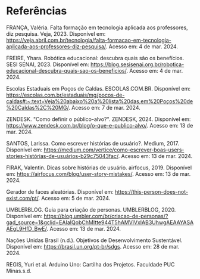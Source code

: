 # Referências

FRANÇA, Valéria. Falta formação em tecnologia aplicada aos professores, diz pesquisa. Veja, 2023. Disponível em: <https://veja.abril.com.br/tecnologia/falta-formacao-em-tecnologia-aplicada-aos-professores-diz-pesquisa/>. Acesso em: 4 de mar. 2024.

FREIRE, Yhara. Robótica educacional: descubra quais são os benefícios. SESI SENAI, 2023. Disponível em: <https://blog.sesisenai.org.br/robotica-educacional-descubra-quais-sao-os-beneficios/>. Acesso em: 4 de mar. 2024.

Escolas Estaduais em Poços de Caldas. ESCOLAS.COM.BR. Disponível em: <https://escolas.com.br/estaduais/mg/pocos-de-caldas#:~:text=Veja%20abaixo%20a%20lista%20das,em%20Poços%20de%20Caldas%2C%20MG/>. Acesso em: 7 de mar. 2024.

ZENDESK. "Como definir o público-alvo?". ZENDESK, 2024. Disponível em: <https://www.zendesk.com.br/blog/o-que-e-publico-alvo/>. Acesso em: 13 de mar. 2024.

SANTOS, Larissa. Como escrever histórias de usuário?. Medium, 2017. Disponível em: <https://medium.com/vertice/como-escrever-boas-users-stories-histórias-de-usuários-b29c75043fac/>. Acesso em: 13 de mar. 2024.

FIRAK, Valentin. Dicas sobre histórias de usuário. airfocus, 2019. Disponível em: <https://airfocus.com/blog/user-story-mistakes/>. Acesso em: 13 de mar. 2024.

Gerador de faces aleatórias. Disponível em: <https://this-person-does-not-exist.com/pt/>. Acesso em: 5 de mar. 2024.

UMBLERBLOG. Guia para criação de personas. UMBLERBLOG, 2020. Disponível em: <https://blog.umbler.com/br/criacao-de-personas/?gad_source=1&gclid=EAIaIQobChMItte944T5hAMVlVxIAB3UhwgAEAAYASAAEgL9HfD_BwE/>. Acesso em: 13 de mar. 2024.

Nações Unidas Brasil (n.d.). Objetivos de Desenvolvimento Sustentável. Disponível em: <https://brasil.un.org/pt-br/sdgs>. Acesso em: 28 de mar. 2024.

REGIS, Yuri et al. Arduino Uno: Cartilha dos Projetos. Faculdade PUC Minas.s.d.
